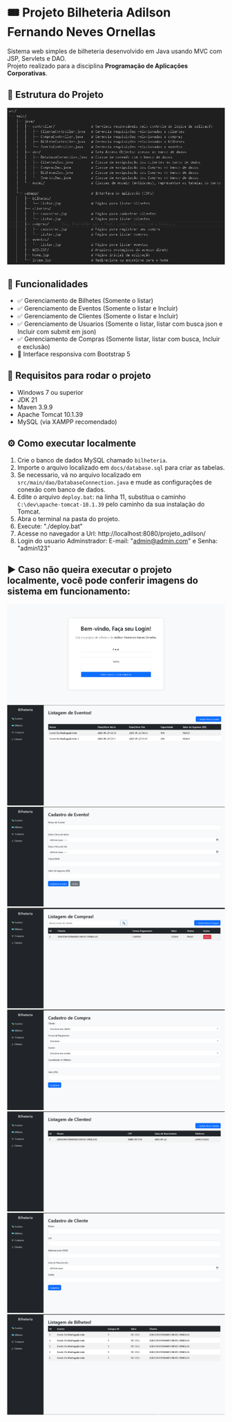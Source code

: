 # 🎟️ Projeto Bilheteria Adilson Fernando Neves Ornellas

Sistema web simples de bilheteria desenvolvido em Java usando MVC com JSP, Servlets e DAO.  
Projeto realizado para a disciplina **Programação de Aplicações Corporativas**.

## 📁 Estrutura do Projeto

![Estrutura do Projeto](docs/estrutura-projeto.png)

## 📌 Funcionalidades

- ✅ Gerenciamento de Bilhetes (Somente o listar)
- ✅ Gerenciamento de Eventos (Somente o listar e Incluir)
- ✅ Gerenciamento de Clientes (Somente o listar e Incluir)
- ✅ Gerenciamento de Usuarios (Somente o listar, listar com busca json e Incluir com submit em json) 
- ✅ Gerenciamento de Compras (Somente listar, listar com busca, Incluir e exclusão)
- 🎨 Interface responsiva com Bootstrap 5

## 🚀 Requisitos para rodar o projeto

- Windows 7 ou superior  
- JDK 21  
- Maven 3.9.9  
- Apache Tomcat 10.1.39  
- MySQL (via XAMPP recomendado)

## ⚙️ Como executar localmente

1. Crie o banco de dados MySQL chamado `bilheteria`.
2. Importe o arquivo localizado em `docs/database.sql` para criar as tabelas.
3. Se necessario, vá no arquivo localizado em `src/main/dao/DatabaseConnection.java` e mude as configurações de conexão com banco de dados. 
4. Edite o arquivo `deploy.bat`: na linha 11, substitua o caminho `C:\dev\apache-tomcat-10.1.39` pelo caminho da sua instalação do Tomcat.  
5. Abra o terminal na pasta do projeto.  
6. Execute: "./deploy.bat"
7. Acesse no navegador a Url: http://localhost:8080/projeto_adilson/
8. Login do usuario Adminstrador: E-mail: "admin@admin.com" e Senha: "admin123"

## ▶️ Caso não queira executar o projeto localmente, você pode conferir imagens do sistema em funcionamento:
![print_01](docs/prints_funcionamento/print_01.png)
![print_02](docs/prints_funcionamento/print_02.png)
![print_03](docs/prints_funcionamento/print_03.png)
![print_04](docs/prints_funcionamento/print_04.png)
![print_05](docs/prints_funcionamento/print_05.png)
![print_06](docs/prints_funcionamento/print_06.png)
![print_07](docs/prints_funcionamento/print_07.png)
![print_08](docs/prints_funcionamento/print_08.png)

